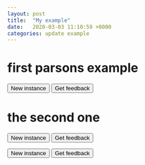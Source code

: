 ```yaml
---
layout: post
title:  "My example"
date:   2020-03-03 11:10:59 +0000
categories: update example
---
```

# first parsons example

<div id="sortableTrash" class="sortable-code"></div>
<div id="sortable" class="sortable-code"></div>
<div style="clear:both;"></div>

<p>
    <input id="newInstanceLink" value="New instance" type="button" />
    <input id="feedbackLink" value="Get feedback" type="button" />
</p>

<script type="text/javascript">
var initial = "function () {\n" +
    "	\n" +
    "}";
var parsonsPuzzle = new ParsonsWidget({
    "sortableId": "sortable",
    "max_wrong_lines": 10,
    "grader": ParsonsWidget._graders.LineBasedGrader,
    "exec_limit": 2500,
    "can_indent": true,
    "x_indent": 50,
    "lang": "en"
});
parsonsPuzzle.init(initial);
parsonsPuzzle.shuffleLines();
$("#newInstanceLink").click(function(event){
    event.preventDefault();
    parsonsPuzzle.shuffleLines();
});
$("#feedbackLink").click(function(event){
    event.preventDefault();
    parsonsPuzzle.getFeedback();
});
</script>

# the second one

<div id="sortableTrash2" class="sortable-code"></div>
<div id="sortable2" class="sortable-code"></div>
<div style="clear:both;"></div>

<p>
    <input id="newInstanceLink2" value="New instance" type="button" />
    <input id="feedbackLink2" value="Get feedback" type="button" />
</p>

<script type="text/javascript">
var initial = "1\n" +
    "2\n" +
    "3\n" +
    "4\n" +
    "5";
var parsonsPuzzle = new ParsonsWidget({
    "sortableId": "sortable2",
    "max_wrong_lines": 10,
    "grader": ParsonsWidget._graders.LineBasedGrader,
    "exec_limit": 2500,
    "can_indent": true,
    "x_indent": 50,
    "lang": "en"
});
parsonsPuzzle.init(initial);
parsonsPuzzle.shuffleLines();
$("#newInstanceLink2").click(function(event){
    event.preventDefault();
    parsonsPuzzle.shuffleLines();
});
$("#feedbackLink2").click(function(event){
    event.preventDefault();
    parsonsPuzzle.getFeedback();
});
</script>
<div id="sortableTrash" class="sortable-code"></div>
<div id="sortable2" class="sortable-code"></div>
<div style="clear:both;"></div>

<p>
    <input id="newInstanceLink" value="New instance" type="button" />
    <input id="feedbackLink" value="Get feedback" type="button" />
</p>

<script type="text/javascript">
var initial = "function () {\n" +
    "	\n" +
    "}";
var parsonsPuzzle = new ParsonsWidget({
    "sortableId": "sortable2",
    "max_wrong_lines": 10,
    "grader": ParsonsWidget._graders.LineBasedGrader,
    "exec_limit": 2500,
    "can_indent": true,
    "x_indent": 50,
    "lang": "en"
});
parsonsPuzzle.init(initial);
parsonsPuzzle.shuffleLines();
</script>

